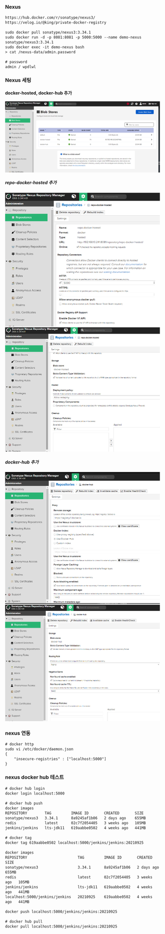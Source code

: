 ### Nexus
```shell script
https://hub.docker.com/r/sonatype/nexus3/
https://velog.io/@king/private-docker-registry

sudo docker pull sonatype/nexus3:3.34.1
sudo docker run -d -p 8081:8081 -p 5000:5000 --name demo-nexus sonatype/nexus3:3.34.1
sudo docker exec -it demo-nexus bash
> cat /nexus-data/admin.password

# password
admin / wpdlwl
```

### Nexus 세팅
#### docker-hosted, docker-hub 추가
![nexus-1](https://github.com/sanggi-wjg/my_study/blob/main/Docker-Instance/data/nexus-1.png?raw=true)

##### repo-docker-hosted 추가
![nexus-2](https://github.com/sanggi-wjg/my_study/blob/main/Docker-Instance/data/nexus-2.png?raw=true)
![nexus-3](https://github.com/sanggi-wjg/my_study/blob/main/Docker-Instance/data/nexus-3.png?raw=true)

##### docker-hub 추가
![nexus-4](https://github.com/sanggi-wjg/my_study/blob/main/Docker-Instance/data/nexus-4.png?raw=true)
![nexus-5](https://github.com/sanggi-wjg/my_study/blob/main/Docker-Instance/data/nexus-5.png?raw=true)

### nexus 연동
```shell script
# docker http
sudo vi /etc/docker/daemon.json
{
    "insecure-registries" : ["localhost:5000"]
}

```

### nexus docker hub 테스트
```shell script
# docker hub login
docker login localhost:5000

# docker hub push
docker images
REPOSITORY        TAG         IMAGE ID       CREATED       SIZE
sonatype/nexus3   3.34.1      8a9245af1b06   2 days ago    655MB
redis             latest      02c7f2054405   3 weeks ago   105MB
jenkins/jenkins   lts-jdk11   619aabbe0502   4 weeks ago   441MB

# docker tag
docker tag 619aabbe0502 localhost:5000/jenkins/jenkins:20210925

docker images
REPOSITORY                       TAG         IMAGE ID       CREATED       SIZE
sonatype/nexus3                  3.34.1      8a9245af1b06   2 days ago    655MB
redis                            latest      02c7f2054405   3 weeks ago   105MB
jenkins/jenkins                  lts-jdk11   619aabbe0502   4 weeks ago   441MB
localhost:5000/jenkins/jenkins   20210925    619aabbe0502   4 weeks ago   441MB

docker push localhost:5000/jenkins/jenkins:20210925

# docker hub pull
docker pull localhost:5000/jenkins/jenkins:20210925
``` 